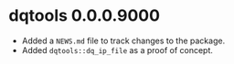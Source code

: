 
# dqtools 0.0.0.9000

* Added a `NEWS.md` file to track changes to the package.
* Added `dqtools::dq_ip_file` as a proof of concept.
